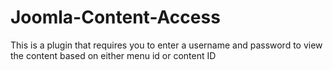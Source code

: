 Joomla-Content-Access
=====================

This  is a plugin that requires you to enter a username and password  to view the content based on  either menu id or content ID